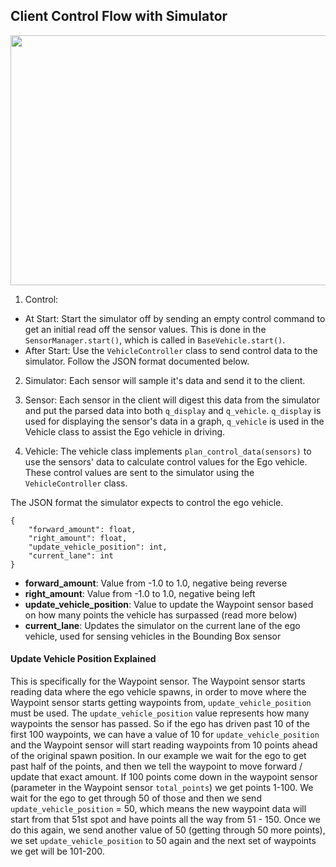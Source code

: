 ## Client Control Flow with Simulator

<img src="https://github.com/monoDriveIO/Client/blob/master/WikiPhotos/ControlFlow.PNG" width="600" height="400" />
</p>

1. Control:
- At Start: Start the simulator off by sending an empty control command to get an initial read off the sensor values. This is done in the `SensorManager.start()`, which is called in `BaseVehicle.start()`.
- After Start: Use the `VehicleController` class to send control data to the simulator. Follow the JSON format documented below.

2. Simulator: Each sensor will sample it's data and send it to the client.

3. Sensor: Each sensor in the client will digest this data from the simulator and put the parsed data into both `q_display` and `q_vehicle`. `q_display` is used for displaying the sensor's data in a graph, `q_vehicle` is used in the Vehicle class to assist the Ego vehicle in driving.

4. Vehicle: The vehicle class implements `plan_control_data(sensors)` to use the sensors' data to calculate control values for the Ego vehicle. These control values are sent to the simulator using the `VehicleController` class.

The JSON format the simulator expects to control the ego vehicle.

```
{
    "forward_amount": float,
    "right_amount": float,
    "update_vehicle_position": int,
    "current_lane": int
}
```
* __forward_amount__: Value from -1.0 to 1.0, negative being reverse
* __right_amount__: Value from -1.0 to 1.0, negative being left
* __update_vehicle_position__: Value to update the Waypoint sensor based on how many points the vehicle has surpassed (read more below)
* __current_lane__: Updates the simulator on the current lane of the ego vehicle, used for sensing vehicles in the Bounding Box sensor

#### Update Vehicle Position Explained
This is specifically for the Waypoint sensor. The Waypoint sensor starts reading data where the ego vehicle
spawns, in order to move where the Waypoint sensor starts getting waypoints from, `update_vehicle_position` must be
used. The `update_vehicle_position` value represents how many waypoints the sensor has passed. So if
the ego has driven past 10 of the first 100 waypoints, we can have a value of 10 for `update_vehicle_position` and the
Waypoint sensor will start reading waypoints from 10 points ahead of the original spawn position. In our example
we wait for the ego to get past half of the points, and then we tell the waypoint to move forward / update 
that exact amount. If 100 points come down in the waypoint sensor (parameter in the Waypoint sensor
`total_points`) we get points 1-100. We wait for the ego to get through 50 of those and then we send
`update_vehicle_position` = 50, which means the new waypoint data will start from that 51st spot and have points all
the way from 51 - 150. Once we do this again, we send another value of 50 (getting through 50 more points), we 
set `update_vehicle_position` to 50 again and the next set of waypoints we get will be 101-200.